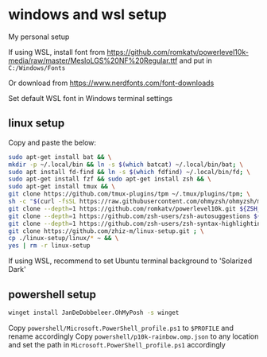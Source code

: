 # windows and wsl setup

My personal setup

If using WSL, install font from https://github.com/romkatv/powerlevel10k-media/raw/master/MesloLGS%20NF%20Regular.ttf and put in `C:/Windows/Fonts`

Or download from https://www.nerdfonts.com/font-downloads

Set default WSL font in Windows terminal settings

## linux setup

Copy and paste the below:

```sh
sudo apt-get install bat && \
mkdir -p ~/.local/bin && ln -s $(which batcat) ~/.local/bin/bat; \
sudo apt install fd-find && ln -s $(which fdfind) ~/.local/bin/fd; \
sudo apt-get install fzf && sudo apt-get install zsh && \
sudo apt-get install tmux && \
git clone https://github.com/tmux-plugins/tpm ~/.tmux/plugins/tpm; \
sh -c "$(curl -fsSL https://raw.githubusercontent.com/ohmyzsh/ohmyzsh/master/tools/install.sh)"; \
git clone --depth=1 https://github.com/romkatv/powerlevel10k.git ${ZSH_CUSTOM:-$HOME/.oh-my-zsh/custom}/themes/powerlevel10k; \
git clone --depth=1 https://github.com/zsh-users/zsh-autosuggestions ${ZSH_CUSTOM:-$HOME/.oh-my-zsh/custom}/plugins/zsh-autosuggestions; \
git clone --depth=1 https://github.com/zsh-users/zsh-syntax-highlighting.git ${ZSH_CUSTOM:-$HOME/.oh-my-zsh/custom}/plugins/zsh-syntax-highlighting; \
git clone https://github.com/zhiz-m/linux-setup.git ; \
cp ./linux-setup/linux/* ~ && \
yes | rm -r linux-setup
```

If using WSL, recommend to set Ubuntu terminal background to 'Solarized Dark'

## powershell setup

```bash
winget install JanDeDobbeleer.OhMyPosh -s winget
```

Copy `powershell/Microsoft.PowerShell_profile.ps1` to `$PROFILE` and rename accordingly
Copy `powershell/p10k-rainbow.omp.json` to any location and set the path in `Microsoft.PowerShell_profile.ps1` accordingly